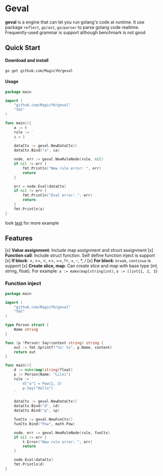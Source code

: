# Geval

**geval** is a engine that can let you run golang's code at runtime. It use package `reflect`, `go/ast`, `go/parser` to parse golang code realtime. Frequently-used grammar is support although benchmark is not good

## Quick Start
#### Download and install
    go get github.com/MagicYH/geval

#### Usage
```go
package main

import (
    "github.com/MagicYH/geval"
    "fmt"
)

func main(){
    a := 0
	rule := `
	a = 1
	`
	dataCtx := geval.NewDataCtx()
	dataCtx.Bind("a", &a)

	node, err := geval.NewRuleNode(rule, nil)
	if nil != err {
		fmt.Println("New rule error: ", err)
		return
	}

	err = node.Eval(dataCtx)
	if nil != err {
		fmt.Println("Eval error: ", err)
		return
    }
    fmt.Println(a)
}
```

look [test](https://github.com/MagicYH/geval/test) for more example

## Features
[x] **Value assignment**: Include map assignment and struct assignment
[x] **Function call**: Include struct function. Self define function inject is support
[x] **If block**: >, >=, <, <=, ==, !=, +, -, *, /
[x] **For block**: `break`, `continue` is support
[x] **Create slice, map**: Can create slice and map with base type (int, string, float). For example: `a := make(map[string]int)`, `a := []int{1, 2, 3}`

### Function inject
```go
package main

import (
    "github.com/MagicYH/geval"
    "fmt"
)

type Person struct {
	Name string
}

func (p *Person) Say(content string) string {
	out := fmt.Sprintf("%s: %s", p.Name, content)
	return out
}

func main(){
    d := make(map[string]float)
	p := Person{Name: "Lilei"}
	rule := `
		d["a"] = Pow(2, 3)
		p.Say("Hello")
	`

	dataCtx := geval.NewDataCtx()
	dataCtx.Bind("d", &d)
	dataCtx.Bind("p", &p)

	funCtx := geval.NewFunCtx()
	funCtx.Bind("Pow", math.Pow)

	node, err := geval.NewRuleNode(rule, funCtx)
	if nil != err {
		t.Error("New rule error: ", err)
		return
	}

    node.Eval(dataCtx)
    fmt.Println(d)
}
```